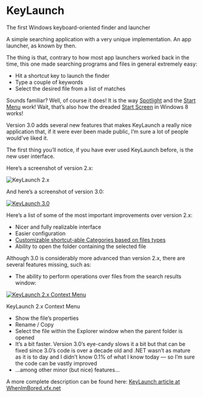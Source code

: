 # KeyLaunch
The first Windows keyboard-oriented finder and launcher

A simple searching application with a very unique implementation. An app launcher, as known by then.

The thing is that, contrary to how most app launchers worked back in the time, this one made searching programs and files in general extremely easy:

- Hit a shortcut key to launch the finder
- Type a couple of keywords
- Select the desired file from a list of matches

Sounds familiar? Well, of course it does! It is the way [Spotlight](https://en.wikipedia.org/wiki/Spotlight_%28software%29) and the [Start Menu](https://en.wikipedia.org/wiki/Start_menu) work! Wait, that’s also how the dreaded [Start Screen](https://en.wikipedia.org/wiki/Start_menu#Third_version) in Windows 8 works!

Version 3.0 adds several new features that makes KeyLaunch a really nice application that, if it were ever been made public, I’m sure a lot of people would’ve liked it.

The first thing you’ll notice, if you have ever used KeyLaunch before, is the new user interface.

Here’s a screenshot of version 2.x:

![KeyLaunch 2.x](https://xfx.net/utilities/kl/images/kl_ss_small.gif)

And here’s a screenshot of version 3.0:

[![KeyLaunch 3.0](https://whenimbored.xfx.net/wp-content/uploads/2012/10/kl3-300x117.png)](https://whenimbored.xfx.net/wp-content/uploads/2012/10/kl3.png)

Here’s a list of some of the most important improvements over version 2.x:

- Nicer and fully realizable interface
- Easier configuration
- [Customizable shortcut-able Categories based on files types](https://whenimbored.xfx.net/wp-content/uploads/2012/10/kl-categories1.png)
- Ability to open the folder containing the selected file

Although 3.0 is considerably more advanced than version 2.x, there are several features missing, such as:

- The ability to perform operations over files from the search results window:

[![KeyLaunch 2.x Context Menu](https://whenimbored.xfx.net/wp-content/uploads/2012/10/kl2x_context_menu-300x82.png)](https://whenimbored.xfx.net/wp-content/uploads/2012/10/kl2x_context_menu.png)

KeyLaunch 2.x Context Menu

- Show the file’s properties
- Rename / Copy
- Select the file within the Explorer window when the parent folder is opened
- It’s a bit faster. Version 3.0’s eye-candy slows it a bit but that can be fixed since 3.0’s code is over a decade old and .NET wasn’t as mature as it is to day and I didn’t know 0.1% of what I know today — so I’m sure the code can be vastly improved
- …among other minor (but nice) features…

A more complete description can be found here: [KeyLaunch article at WhenImBored.xfx.net](https://whenimbored.xfx.net/2012/10/keylaunch-3-0-or-the-awesomeness-that-never-got-released/)
